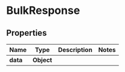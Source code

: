 # BulkResponse

## Properties
Name | Type | Description | Notes
------------ | ------------- | ------------- | -------------
**data** | **Object** |  | 
